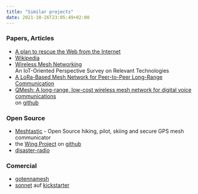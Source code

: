 ```yaml
---
title: "Similar projects"
date: 2021-10-26T23:05:49+02:00
---
```

### Papers, Articles
- [A plan to rescue the Web from the Internet](https://staltz.com/a-plan-to-rescue-the-web-from-the-internet.html)
- [Wikipedia](https://en.wikipedia.org/wiki/Mesh_networking)
- [Wireless Mesh Networking](https://www.mdpi.com/1999-5903/11/4/99)<br>
  An IoT-Oriented Perspective Survey on Relevant Technologies
- [A LoRa-Based Mesh Network for Peer-to-Peer Long-Range Communication](https://www.mdpi.com/1424-8220/21/13/4314/htm)
- [QMesh: A long-range, low-cost wireless mesh network for digital voice communications](https://www.rmham.org/wp-content/uploads/2021/02/RMHR_NerdFest_2021_-_QMesh_-_Dan_Fay_KG5VBY.pdf)<br>
  on [github](https://github.com/faydr/QMesh)

### Open Source
- [Meshtastic](https://meshtastic.org/) - Open Source hiking, pilot, skiing and secure GPS mesh communicator
- the [Wing Project](http://www.wing-project.org/)
  on [github](https://github.com/wing-project/wing-project.github.io/wiki)
- [disaster-radio](https://github.com/sudomesh/disaster-radio)

### Comercial
- [gotennamesh](https://gotennamesh.com)
- [sonnet](http://www.sonnetlabs.com/) auf
  [kickstarter](https://www.kickstarter.com/projects/sonnet/sonnet-decentralized-mobile-communication)
